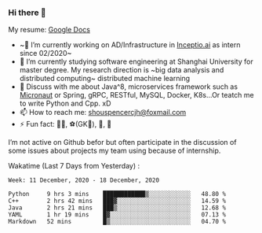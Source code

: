 ### Hi there 👋

My resume: [Google Docs](https://docs.google.com/document/d/1o7iQKDF-_HZUHg6cGiCSl6txrcuQ2tbQttHFFAUeRhc/edit?usp=sharing)

- ~🔭 I’m currently working on AD/Infrastructure in [Inceptio.ai](https://www.inceptio.ai/) as intern since 02/2020~
- 🌱 I’m currently studying software engineering at Shanghai University for master degree. My research direction is ~big data analysis and distributed computing~ distributed machine learning
- 💬 Discuss with me about Java^8, microservices framework such as [Micronaut](http://micronaut.io/) or Spring, gRPC, RESTful, MySQL, Docker, K8s...Or teatch me to write Python and Cpp. xD
- 📫 How to reach me: shouspencercjh@foxmail.com
- ⚡ Fun fact: 🚴‍♂️, ⚽(GK🥅), 🏓, 🏸

I’m not active on Github befor but often participate in the discussion of some issues about projects my team using because of internship.

Wakatime (Last 7 Days from Yesterday) :

<!--START_SECTION:waka-->
```text
Week: 11 December, 2020 - 18 December, 2020

Python     9 hrs 3 mins    ████████████▒░░░░░░░░░░░░   48.80 % 
C++        2 hrs 42 mins   ███▓░░░░░░░░░░░░░░░░░░░░░   14.59 % 
Java       2 hrs 21 mins   ███▒░░░░░░░░░░░░░░░░░░░░░   12.68 % 
YAML       1 hr 19 mins    █▓░░░░░░░░░░░░░░░░░░░░░░░   07.13 % 
Markdown   52 mins         █▒░░░░░░░░░░░░░░░░░░░░░░░   04.70 % 
```
<!--END_SECTION:waka-->

